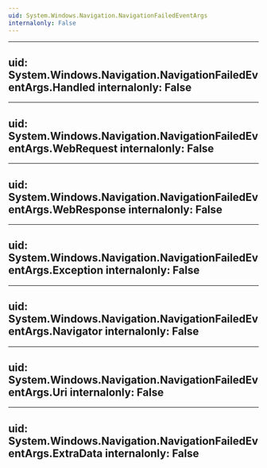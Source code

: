 ```yaml
---
uid: System.Windows.Navigation.NavigationFailedEventArgs
internalonly: False
---
```


---
uid: System.Windows.Navigation.NavigationFailedEventArgs.Handled
internalonly: False
---

---
uid: System.Windows.Navigation.NavigationFailedEventArgs.WebRequest
internalonly: False
---

---
uid: System.Windows.Navigation.NavigationFailedEventArgs.WebResponse
internalonly: False
---

---
uid: System.Windows.Navigation.NavigationFailedEventArgs.Exception
internalonly: False
---

---
uid: System.Windows.Navigation.NavigationFailedEventArgs.Navigator
internalonly: False
---

---
uid: System.Windows.Navigation.NavigationFailedEventArgs.Uri
internalonly: False
---

---
uid: System.Windows.Navigation.NavigationFailedEventArgs.ExtraData
internalonly: False
---
